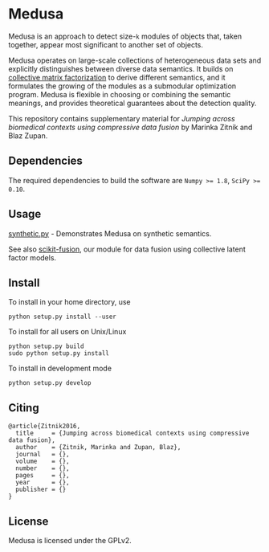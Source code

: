 Medusa
======
 
Medusa is an approach to detect size-`k` modules of objects that, taken together, appear most significant to another set of objects. 

Medusa operates on large-scale collections of heterogeneous data sets and explicitly distinguishes between diverse data semantics. It builds on [collective matrix factorization](http://dx.doi.org/10.1109/TPAMI.2014.2343973) to derive different semantics, and it formulates the growing of the modules as a submodular optimization program. Medusa is flexible in choosing or combining the semantic meanings, and provides theoretical guarantees about the detection quality. 

This repository contains supplementary material for *Jumping across biomedical contexts using compressive data fusion* by Marinka Zitnik and Blaz Zupan.
 
 
Dependencies
------------
The required dependencies to build the software are `Numpy >= 1.8`, `SciPy >= 0.10`.


Usage
-----

[synthetic.py](synthetic.py) - Demonstrates Medusa on synthetic semantics.
    
See also [scikit-fusion](http://github.com/marinkaz/scikit-fusion), our module
for data fusion using collective latent factor models. 


Install
-------
To install in your home directory, use

    python setup.py install --user

To install for all users on Unix/Linux

    python setup.py build
    sudo python setup.py install

To install in development mode

    python setup.py develop


Citing
------

    @article{Zitnik2016,
      title     = {Jumping across biomedical contexts using compressive data fusion},
      author    = {Zitnik, Marinka and Zupan, Blaz},
      journal   = {},
      volume    = {},
      number    = {},
      pages     = {},
      year      = {},
      publisher = {}
    }
    
    
License
-------
Medusa is licensed under the GPLv2.
